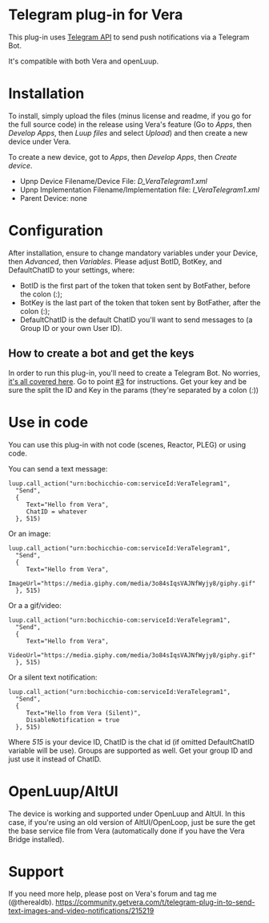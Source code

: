 # Telegram plug-in for Vera
This plug-in uses [Telegram API](https://core.telegram.org/bots/api) to send push notifications via a Telegram Bot.

It's compatible with both Vera and openLuup.

# Installation
To install, simply upload the files (minus license and readme, if you go for the full source code) in the release using Vera's feature (Go to *Apps*, then *Develop Apps*, then *Luup files* and select *Upload*) and then create a new device under Vera.

To create a new device, got to *Apps*, then *Develop Apps*, then *Create device*.

- Upnp Device Filename/Device File: *D_VeraTelegram1.xml*
- Upnp Implementation Filename/Implementation file: *I_VeraTelegram1.xml*
- Parent Device: none

# Configuration
After installation, ensure to change mandatory variables under your Device, then *Advanced*, then *Variables*.
Please adjust BotID, BotKey, and DefaultChatID to your settings, where:
- BotID is the first part of the token that token sent by BotFather, before the colon (:);
- BotKey is the last part of the token that token sent by BotFather, after the colon (:);
- DefaultChatID is the default ChatID you'll want to send messages to (a Group ID or your own User ID).

## How to create a bot and get the keys
In order to run this plug-in, you'll need to create a Telegram Bot.
No worries, [it's all covered here](https://core.telegram.org/bots). Go to point [#3]([https://core.telegram.org/bots#3-how-do-i-create-a-bot) for instructions.
Get your key and be sure the split the ID and Key in the params (they're separated by a colon (*:*))

# Use in code
You can use this plug-in with not code (scenes, Reactor, PLEG) or using code.

You can send a text message:
```
luup.call_action("urn:bochicchio-com:serviceId:VeraTelegram1", 
  "Send",
  {
     Text="Hello from Vera", 
     ChatID = whatever
  }, 515)
```

Or an image:
```
luup.call_action("urn:bochicchio-com:serviceId:VeraTelegram1", 
  "Send",
  {
     Text="Hello from Vera",
     ImageUrl="https://media.giphy.com/media/3o84sIqsVAJNfWyjy8/giphy.gif"
  }, 515)
```


Or a a gif/video:

```
luup.call_action("urn:bochicchio-com:serviceId:VeraTelegram1", 
  "Send",
  {
     Text="Hello from Vera", 
     VideoUrl="https://media.giphy.com/media/3o84sIqsVAJNfWyjy8/giphy.gif"
  }, 515)
```

Or a silent text notification:

```
luup.call_action("urn:bochicchio-com:serviceId:VeraTelegram1", 
  "Send",
  {
     Text="Hello from Vera (Silent)",
     DisableNotification = true
  }, 515)
```

Where *515* is your device ID, ChatID is the chat id (if omitted DefaultChatID variable will be use).
Groups are supported as well. Get your group ID and just use it instead of ChatID.

# OpenLuup/AltUI
The device is working and supported under OpenLuup and AltUI.
In this case, if you're using an old version of AltUI/OpenLoop, just be sure the get the base service file from Vera (automatically done if you have the Vera Bridge installed).

# Support
If you need more help, please post on Vera's forum and tag me (@therealdb).
https://community.getvera.com/t/telegram-plug-in-to-send-text-images-and-video-notifications/215219
